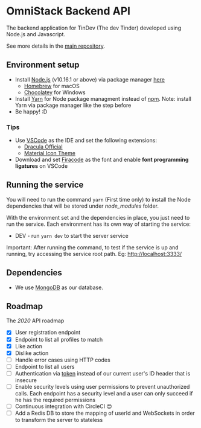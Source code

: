 # OmniStack Backend API

The backend application for TinDev (The dev Tinder) developed using Node.js and Javascript.

See more details in the [main repository](https://github.com/adrianokerber/omnistack).

## Environment setup

* Install [Node.js](https://nodejs.org/en/download/package-manager/) (v10.16.1 or above) via package manager [here](https://nodejs.org/en/download/package-manager/)
    - [Homebrew](https://brew.sh/index_pt-br) for macOS
    - [Chocolatey](https://chocolatey.org/) for Windows
* Install [Yarn](https://classic.yarnpkg.com/en/) for Node package managment instead of [npm](https://www.npmjs.com/). Note: install Yarn via package manager like the step before
* Be happy! :D

### Tips

- Use [VSCode](https://code.visualstudio.com/) as the IDE and set the following extensions:
    - [Dracula Official](https://draculatheme.com/visual-studio-code)
    - [Material Icon Theme](https://github.com/PKief/vscode-material-icon-theme)
- Download and set [Firacode](https://github.com/tonsky/FiraCode) as the font and enable **font programming ligatures** on VSCode

## Running the service

You will need to run the command `yarn` (First time only) to install the Node dependencies that will be stored under _node_modules_ folder.

With the environment set and the dependencies in place, you just need to run the service. Each environment has its own way of starting the service:

* DEV - run `yarn dev` to start the server service

Important: After running the command, to test if the service is up and running, try accessing the service root path. Eg: [http://localhost:3333/](http://localhost:3333/)

## Dependencies

- We use [MongoDB](https://www.mongodb.com/) as our database.

## Roadmap

The _2020_  API roadmap

- [x] User registration endpoint
- [x] Endpoint to list all profiles to match
- [x] Like action
- [x] Dislike action
- [ ] Handle error cases using HTTP codes
- [ ] Endpoint to list all users
- [ ] Authentication via [token](https://jwt.io/) instead of our current user's ID header that is insecure
- [ ] Enable security levels using user permissions to prevent unauthorized calls. Each endpoint has a security level and a user can only succeed if he has the required permissions
- [ ] Continuous integration with CircleCI 😍
- [ ] Add a Redis DB to store the mapping of userId and WebSockets in order to transform the server to stateless